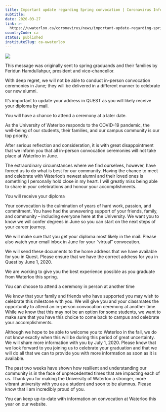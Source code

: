 ```yaml
---
title: Important update regarding Spring convocation | Coronavirus Information
subtitle: 
date: 2020-03-27
link: >-
  https://uwaterloo.ca/coronavirus/news/important-update-regarding-spring-convocation
countryCode: ca
status: published
instituteSlug: ca-uwaterloo
---
```

![](https://uwaterloo.ca/favicon.ico)

This message was originally sent to spring graduands and their families by Feridun Hamdullahpur, president and vice-chancellor.

With deep regret, we will not be able to conduct in-person convocation ceremonies in June; they will be delivered in a different manner to celebrate our new alumni.

It’s important to update your address in QUEST as you will likely receive your diploma by mail.

You will have a chance to attend a ceremony at a later date.

As the University of Waterloo responds to the COVID-19 pandemic, the well-being of our students, their families, and our campus community is our top priority.

After serious reflection and consideration, it is with great disappointment that we inform you that all in-person convocation ceremonies will not take place at Waterloo in June.

The extraordinary circumstances where we find ourselves, however, have forced us to do what is best for our community. Having the chance to meet and celebrate with Waterloo’s newest alumni and their loved ones is something I personally hold close in my heart. I will greatly miss being able to share in your celebrations and honour your accomplishments.

You will receive your diploma

Your convocation is the culmination of years of hard work, passion, and commitment. You have had the unwavering support of your friends, family, and community – including everyone here at the University. We want you to know we will confer degrees in June so you can start on the next steps of your career journey.

We will make sure that you get your diploma most likely in the mail. Please also watch your email inbox in June for your “virtual” convocation.

We will send these documents to the home address that we have available for you in Quest. Please ensure that we have the correct address for you in Quest by June 1, 2020.

We are working to give you the best experience possible as you graduate from Waterloo this spring.

You can choose to attend a ceremony in person at another time

We know that your family and friends who have supported you may wish to celebrate this milestone with you. We will give you and your classmates the opportunity to attend an in-person convocation ceremony at another time. While we know that this may not be an option for some students, we want to make sure that you have this choice to come back to campus and celebrate your accomplishments.

Although we hope to be able to welcome you to Waterloo in the fall, we do not know exactly when this will be during this period of great uncertainty. We will share more information with you by July 1, 2020. Please know that we look forward to you joining us to celebrate your graduation and that we will do all that we can to provide you with more information as soon as it is available.

The past two weeks have shown how resilient and understanding our community is in the face of unprecedented times that are impacting each of us. Thank you for making the University of Waterloo a stronger, more vibrant university with you as a student and soon to be alumnus. Please know that I am incredibly proud of you.

You can keep up-to-date with information on convocation at Waterloo this year on our website.